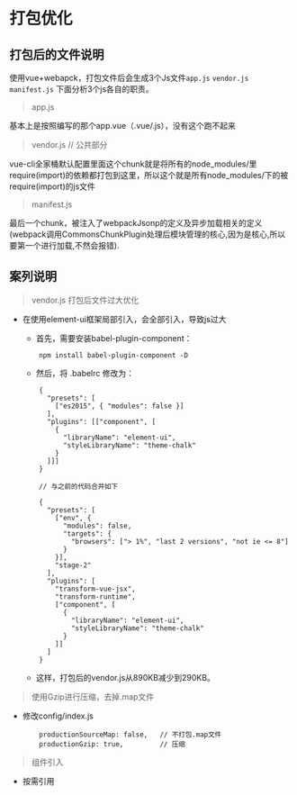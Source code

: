 # 打包优化

## 打包后的文件说明

使用vue+webapck，打包文件后会生成3个Js文件`app.js` `vendor.js` `manifest.js`
下面分析3个js各自的职责。

> app.js

基本上是按照编写的那个app.vue（.vue/.js），没有这个跑不起来
    
> vendor.js   // 公共部分

vue-cli全家桶默认配置里面这个chunk就是将所有的node_modules/里require(import)的依赖都打包到这里，所以这个就是所有node_modules/下的被require(import)的js文件

> manifest.js

最后一个chunk，被注入了webpackJsonp的定义及异步加载相关的定义(webpack调用CommonsChunkPlugin处理后模块管理的核心,因为是核心,所以要第一个进行加载,不然会报错).



## 案列说明

> vendor.js 打包后文件过大优化
    
 * 在使用element-ui框架局部引入，会全部引入，导致js过大
    
    * 首先，需要安装babel-plugin-component：
    
    ```
        npm install babel-plugin-component -D
    ```
    
    * 然后，将 .babelrc 修改为：
    
    ```
        {
          "presets": [
            ["es2015", { "modules": false }]
          ],
          "plugins": [["component", [
            {
              "libraryName": "element-ui",
              "styleLibraryName": "theme-chalk"
            }
          ]]]
        }
        
        // 与之前的代码合并如下
        
        {
          "presets": [
            ["env", {
              "modules": false,
              "targets": {
                "browsers": ["> 1%", "last 2 versions", "not ie <= 8"]
              }
            }],
            "stage-2"
          ],
          "plugins": [
            "transform-vue-jsx",
            "transform-runtime",
            ["component", [
              {
                "libraryName": "element-ui",
                "styleLibraryName": "theme-chalk"
              }
            ]]
          ]
        }
    ```
    
    * 这样，打包后的vendor.js从890KB减少到290KB。
  
> 使用Gzip进行压缩，去掉.map文件
    
* 修改config/index.js
    
    ```
        productionSourceMap: false,   // 不打包.map文件
        productionGzip: true,         // 压缩
    ```
    
> 组件引入

* 按需引用

